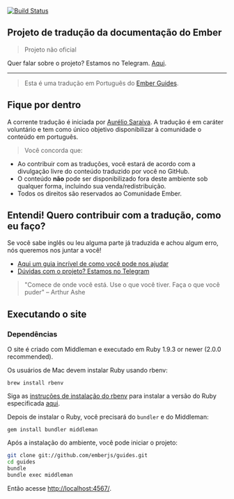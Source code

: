 [![Build Status](https://travis-ci.org/ember-brasil/ember-guides.svg?branch=master)](https://travis-ci.org/ember-brasil/ember-guides)

## Projeto de tradução da documentação do Ember
> Projeto não oficial

Quer falar sobre o projeto? Estamos no Telegram. [Aqui](https://t.me/EmberBR).
<hr>

> Esta é uma tradução em Português do [Ember Guides](http://guides.emberjs.com). 

## Fique por dentro

A corrente tradução é iniciada por [Aurélio Saraiva](http://github.com/aureliosaraiva). A tradução é em caráter voluntário e tem como único objetivo disponibilizar à comunidade o conteúdo em português.

> Você concorda que:

* Ao contribuir com as traduções, você estará de acordo com a divulgação livre do conteúdo traduzido por você no GitHub. 
* O conteúdo __não__ pode ser disponibilizado fora deste ambiente sob qualquer forma, incluíndo sua venda/redistribuição.
* Todos os direitos são reservados ao Comunidade Ember.

## Entendi! Quero contribuir com a tradução, como eu faço?

Se você sabe inglês ou leu alguma parte já traduzida e achou algum erro, nós queremos nos juntar a você!

* [Aqui um guia incrível de como você pode nos ajudar](CONTRIBUTING.md)
* [Dúvidas com o projeto? Estamos no Telegram](https://t.me/EmberBR)

> "Comece de onde você está. Use o que você tiver. Faça o que você puder" – Arthur Ashe


## Executando o site

### Dependências

O site é criado com Middleman e executado em Ruby 1.9.3 or newer (2.0.0 recommended).

Os usuários de Mac devem instalar Ruby usando rbenv:

```
brew install rbenv
```
Siga as [instruções de instalação do rbenv](https://github.com/rbenv/rbenv) para instalar a versão do Ruby especificada [aqui](.Ruby-version).

Depois de instalar o Ruby, você precisará do `bundler` e do Middleman:

```
gem install bundler middleman
```

Após a instalação do ambiente, você pode iniciar o projeto:

``` sh
git clone git://github.com/emberjs/guides.git
cd guides
bundle
bundle exec middleman
```

Então acesse [http://localhost:4567/](http://localhost:4567/).

